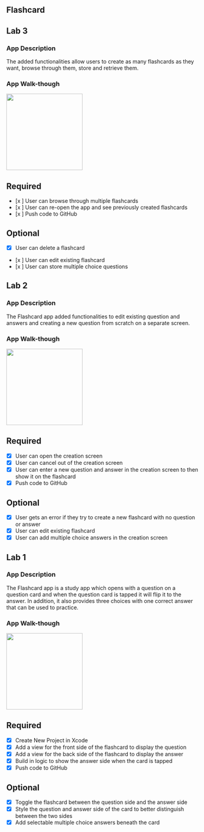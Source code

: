 ## Flashcard

## Lab 3

### App Description
The added functionalities allow users to create as many flashcards as they want, browse through them, store and retrieve them.

### App Walk-though

<img src="https://media.giphy.com/media/VgZ5u0deAiijofOKxU/giphy.gif" width=200><br>

## Required
- [x ] User can browse through multiple flashcards
- [x ] User can re-open the app and see previously created flashcards
- [x ] Push code to GitHub
## Optional
- [x] User can delete a flashcard
- [x ] User can edit existing flashcard
- [x ] User can store multiple choice questions

## Lab 2

### App Description
The Flashcard app added functionalities to edit existing question and answers and creating a new question from scratch on a separate screen.

### App Walk-though

<img src="https://media.giphy.com/media/Uu0FFZdSrj4b4YV4XW/giphy.gif" width=200><br>

## Required
- [x] User can open the creation screen
- [x] User can cancel out of the creation screen
- [x] User can enter a new question and answer in the creation screen to then show it on the flashcard
- [x] Push code to GitHub
## Optional
- [x] User gets an error if they try to create a new flashcard with no question or answer
- [x] User can edit existing flashcard
- [x] User can add multiple choice answers in the creation screen

## Lab 1

### App Description
The Flashcard app is a study app which opens with a question on a question card and when the question card is tapped it will flip it to the answer. In addition, it also provides three choices with one correct answer that can be used to practice.

### App Walk-though
<img src="https://media.giphy.com/media/ZcXBJZR7SM0RQ9yh5x/giphy.gif" width=200><br>

## Required
- [x] Create New Project in Xcode
- [x] Add a view for the front side of the flashcard to display the question
- [x] Add a view for the back side of the flashcard to display the answer
- [x] Build in logic to show the answer side when the card is tapped
- [x] Push code to GitHub
## Optional
- [x] Toggle the flashcard between the question side and the answer side
- [x] Style the question and answer side of the card to better distinguish between the two sides
- [x] Add selectable multiple choice answers beneath the card
